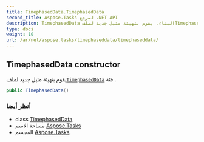 ```yaml
---
title: TimephasedData.TimephasedData
second_title: Aspose.Tasks لمرجع .NET API
description: TimephasedData البناء. يقوم بتهيئة مثيل جديد لملفTimephasedData فئة .
type: docs
weight: 10
url: /ar/net/aspose.tasks/timephaseddata/timephaseddata/
---
```

## TimephasedData constructor

يقوم بتهيئة مثيل جديد لملف[`TimephasedData`](../) فئة .

```csharp
public TimephasedData()
```

### أنظر أيضا

* class [TimephasedData](../)
* مساحة الاسم [Aspose.Tasks](../../timephaseddata/)
* المجسم [Aspose.Tasks](../../../)


